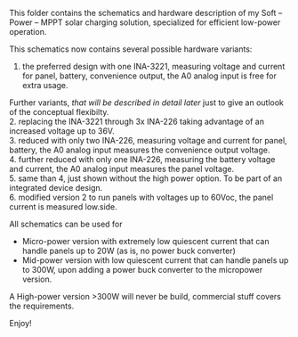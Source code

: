 This folder contains the schematics and hardware description of my Soft – Power – MPPT solar charging solution, specialized for efficient low-power operation.

This schematics now contains several possible hardware variants:
1. the preferred design with one INA-3221, measuring voltage and current for panel, battery, convenience output, the A0 analog input is free for extra usage.

Further variants, _that will be described in detail later_ just to give an outlook of the conceptual flexibilty.  
2. replacing the INA-3221 through 3x INA-226 taking advantage of an increased voltage up to 36V.  
3. reduced with only two INA-226, measuring voltage and current for panel, battery, the A0 analog input measures the convenience output voltage.  
4. further reduced with only one INA-226, measuring the battery voltage and current, the A0 analog input measures the panel voltage.  
5. same than 4, just shown without the high power option.  To be part of an integrated device design.  
6. modified version 2 to run panels with voltages up to 60Voc, the panel current is measured low.side.  

All schematics can be used for
- Micro-power version with extremely low quiescent current that can handle panels up to 20W (as is, no power buck converter)
- Mid-power version with low quiescent current that can handle panels up to 300W, upon adding a power buck converter to the micropower version.

A High-power version >300W will never be build, commercial stuff covers the requirements.

Enjoy!
